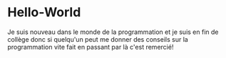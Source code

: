 # Hello-World
Je suis nouveau dans le monde de la programmation et je suis en fin de collège donc si quelqu'un peut me donner des conseils sur la programmation vite fait en passant par là c'est remercié!
